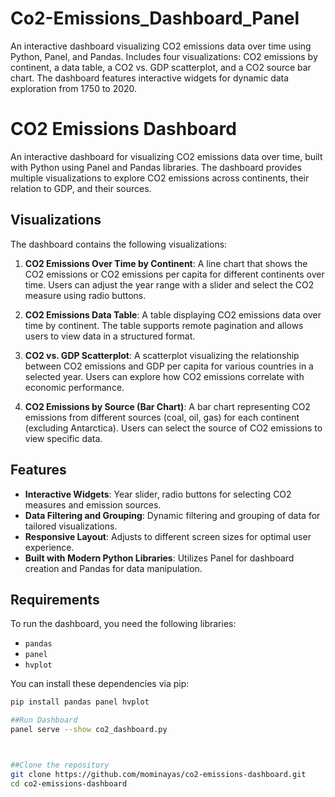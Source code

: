 # Co2-Emissions_Dashboard_Panel
An interactive dashboard visualizing CO2 emissions data over time using Python, Panel, and Pandas. Includes four visualizations: CO2 emissions by continent, a data table, a CO2 vs. GDP scatterplot, and a CO2 source bar chart. The dashboard features interactive widgets for dynamic data exploration from 1750 to 2020.
# CO2 Emissions Dashboard

An interactive dashboard for visualizing CO2 emissions data over time, built with Python using Panel and Pandas libraries. The dashboard provides multiple visualizations to explore CO2 emissions across continents, their relation to GDP, and their sources.

## Visualizations

The dashboard contains the following visualizations:

1. **CO2 Emissions Over Time by Continent**: A line chart that shows the CO2 emissions or CO2 emissions per capita for different continents over time. Users can adjust the year range with a slider and select the CO2 measure using radio buttons.

2. **CO2 Emissions Data Table**: A table displaying CO2 emissions data over time by continent. The table supports remote pagination and allows users to view data in a structured format.

3. **CO2 vs. GDP Scatterplot**: A scatterplot visualizing the relationship between CO2 emissions and GDP per capita for various countries in a selected year. Users can explore how CO2 emissions correlate with economic performance.

4. **CO2 Emissions by Source (Bar Chart)**: A bar chart representing CO2 emissions from different sources (coal, oil, gas) for each continent (excluding Antarctica). Users can select the source of CO2 emissions to view specific data.

## Features

- **Interactive Widgets**: Year slider, radio buttons for selecting CO2 measures and emission sources.
- **Data Filtering and Grouping**: Dynamic filtering and grouping of data for tailored visualizations.
- **Responsive Layout**: Adjusts to different screen sizes for optimal user experience.
- **Built with Modern Python Libraries**: Utilizes Panel for dashboard creation and Pandas for data manipulation.

## Requirements

To run the dashboard, you need the following libraries:

- `pandas`
- `panel`
- `hvplot`

You can install these dependencies via pip:

```bash
pip install pandas panel hvplot

##Run Dashboard
panel serve --show co2_dashboard.py



##Clone the repository
git clone https://github.com/mominayas/co2-emissions-dashboard.git
cd co2-emissions-dashboard
